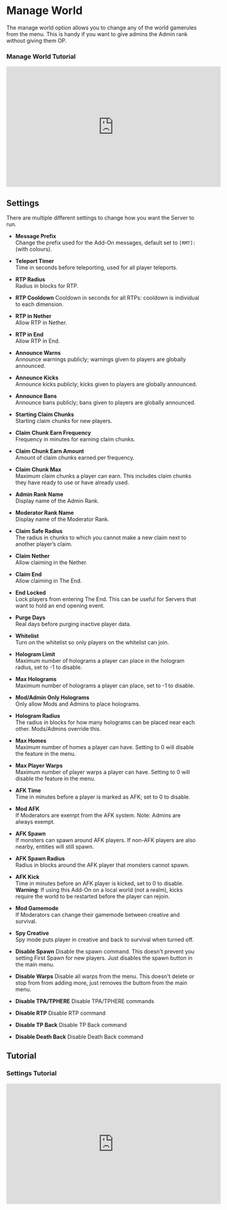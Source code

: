 # Manage World

The manage world option allows you to change any of the world gamerules from the menu. This is handy if you want to give admins the Admin rank without giving them OP.

### Manage World Tutorial
<iframe width="560" height="315" src="https://www.youtube.com/embed/f9dQegArmWI?si=c0sK0WRQiC3OozX2&amp;start=857" title="YouTube video player" frameborder="0" allow="accelerometer; autoplay; clipboard-write; encrypted-media; gyroscope; picture-in-picture; web-share" referrerpolicy="strict-origin-when-cross-origin" allowfullscreen></iframe>

## Settings
There are multiple different settings to change how you want the Server to run.

- **Message Prefix**  
  Change the prefix used for the Add-On messages, default set to `[RMT]:` (with colours).

- **Teleport Timer**  
  Time in seconds before teleporting, used for all player teleports.

- **RTP Radius**  
  Radius in blocks for RTP.

- **RTP Cooldown**
 Cooldown in seconds for all RTPs: cooldown is individual to each dimension.

- **RTP in Nether**  
  Allow RTP in Nether.

- **RTP in End**  
  Allow RTP in End.

- **Announce Warns**  
  Announce warnings publicly; warnings given to players are globally announced.

- **Announce Kicks**  
  Announce kicks publicly; kicks given to players are globally announced.

- **Announce Bans**  
  Announce bans publicly; bans given to players are globally announced.

- **Starting Claim Chunks**  
  Starting claim chunks for new players.

- **Claim Chunk Earn Frequency**  
  Frequency in minutes for earning claim chunks.

- **Claim Chunk Earn Amount**  
  Amount of claim chunks earned per frequency.

- **Claim Chunk Max**  
  Maximum claim chunks a player can earn. This includes claim chunks they have ready to use or have already used.

- **Admin Rank Name**  
  Display name of the Admin Rank.

- **Moderator Rank Name**  
  Display name of the Moderator Rank.

- **Claim Safe Radius**  
  The radius in chunks to which you cannot make a new claim next to another player’s claim.

- **Claim Nether**  
  Allow claiming in the Nether.

- **Claim End**  
  Allow claiming in The End.

- **End Locked**  
  Lock players from entering The End. This can be useful for Servers that want to hold an end opening event.

- **Purge Days**  
  Real days before purging inactive player data.

- **Whitelist**  
  Turn on the whitelist so only players on the whitelist can join.

- **Hologram Limit**  
  Maximum number of holograms a player can place in the hologram radius, set to -1 to disable.

- **Max Holograms**  
  Maximum number of holograms a player can place, set to -1 to disable.

- **Mod/Admin Only Holograms**  
  Only allow Mods and Admins to place holograms.

- **Hologram Radius**  
  The radius in blocks for how many holograms can be placed near each other. Mods/Admins override this.

- **Max Homes**  
  Maximum number of homes a player can have. Setting to 0 will disable the feature in the menu.

- **Max Player Warps**  
  Maximum number of player warps a player can have. Setting to 0 will disable the feature in the menu.

- **AFK Time**  
  Time in minutes before a player is marked as AFK; set to 0 to disable.

- **Mod AFK**  
  If Moderators are exempt from the AFK system. Note: Admins are always exempt.

- **AFK Spawn**  
  If monsters can spawn around AFK players. If non-AFK players are also nearby, entities will still spawn.

- **AFK Spawn Radius**  
  Radius in blocks around the AFK player that monsters cannot spawn.

- **AFK Kick**  
  Time in minutes before an AFK player is kicked, set to 0 to disable.  
  **Warning**: If using this Add-On on a local world (not a realm), kicks require the world to be restarted before the player can rejoin.

- **Mod Gamemode**  
If Moderators can change their gamemode between creative and survival.

- **Spy Creative**  
Spy mode puts player in creative and back to survival when turned off.

- **Disable Spawn**
Disable the spawn command. This doesn't prevent you setting First Spawn for new players. Just disables the spawn button in the main menu.

- **Disable Warps**
Disable all warps from the menu. This doesn't delete or stop from from adding more, just removes the buttom from the main menu.

- **Disable TPA/TPHERE**
Disable TPA/TPHERE commands

- **Disable RTP**
Disable RTP command

- **Disable TP Back**
Disable TP Back command

- **Disable Death Back**
Disable Death Back command

## Tutorial
### Settings Tutorial
<iframe width="560" height="315" src="https://www.youtube.com/embed/f9dQegArmWI?si=67uWtjdJhxdinnvX&amp;start=1391" title="YouTube video player" frameborder="0" allow="accelerometer; autoplay; clipboard-write; encrypted-media; gyroscope; picture-in-picture; web-share" referrerpolicy="strict-origin-when-cross-origin" allowfullscreen></iframe>